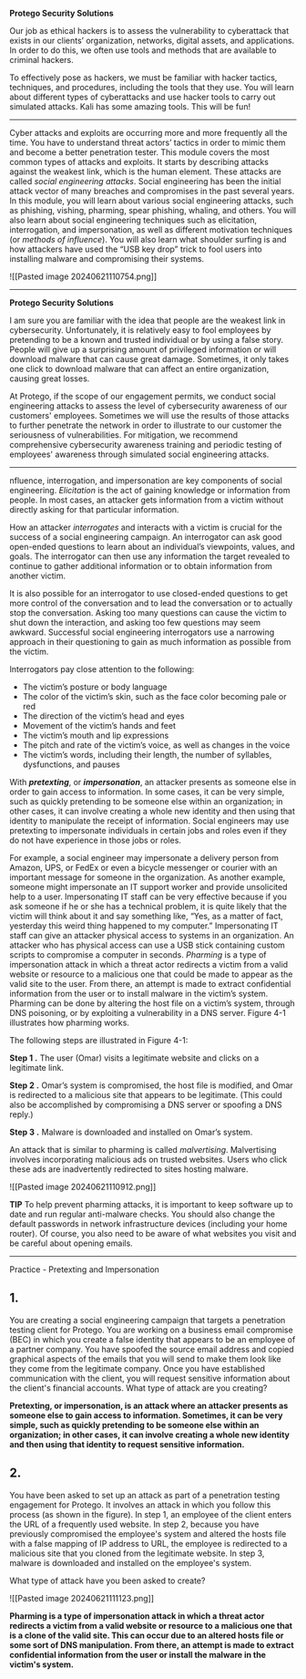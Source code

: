 **Protego Security Solutions**

Our job as ethical hackers is to assess the vulnerability to cyberattack that exists in our clients’ organization, networks, digital assets, and applications. In order to do this, we often use tools and methods that are available to criminal hackers.

To effectively pose as hackers, we must be familiar with hacker tactics, techniques, and procedures, including the tools that they use. You will learn about different types of cyberattacks and use hacker tools to carry out simulated attacks. Kali has some amazing tools. This will be fun!

---

Cyber attacks and exploits are occurring more and more frequently all the time. You have to understand threat actors’ tactics in order to mimic them and become a better penetration tester. This module covers the most common types of attacks and exploits. It starts by describing attacks against the weakest link, which is the human element. These attacks are called _social engineering attacks_. Social engineering has been the initial attack vector of many breaches and compromises in the past several years. In this module, you will learn about various social engineering attacks, such as phishing, vishing, pharming, spear phishing, whaling, and others. You will also learn about social engineering techniques such as elicitation, interrogation, and impersonation, as well as different motivation techniques (or _methods of influence_). You will also learn what shoulder surfing is and how attackers have used the “USB key drop” trick to fool users into installing malware and compromising their systems.

![[Pasted image 20240621110754.png]]

---

**Protego Security Solutions**

I am sure you are familiar with the idea that people are the weakest link in cybersecurity. Unfortunately, it is relatively easy to fool employees by pretending to be a known and trusted individual or by using a false story. People will give up a surprising amount of privileged information or will download malware that can cause great damage. Sometimes, it only takes one click to download malware that can affect an entire organization, causing great losses.

At Protego, if the scope of our engagement permits, we conduct social engineering attacks to assess the level of cybersecurity awareness of our customers' employees. Sometimes we will use the results of those attacks to further penetrate the network in order to illustrate to our customer the seriousness of vulnerabilities. For mitigation, we recommend comprehensive cybersecurity awareness training and periodic testing of employees' awareness through simulated social engineering attacks.

---

nfluence, interrogation, and impersonation are key components of social engineering. _Elicitation_ is the act of gaining knowledge or information from people. In most cases, an attacker gets information from a victim without directly asking for that particular information.

How an attacker _interrogates_ and interacts with a victim is crucial for the success of a social engineering campaign. An interrogator can ask good open-ended questions to learn about an individual’s viewpoints, values, and goals. The interrogator can then use any information the target revealed to continue to gather additional information or to obtain information from another victim.

It is also possible for an interrogator to use closed-ended questions to get more control of the conversation and to lead the conversation or to actually stop the conversation. Asking too many questions can cause the victim to shut down the interaction, and asking too few questions may seem awkward. Successful social engineering interrogators use a narrowing approach in their questioning to gain as much information as possible from the victim.

Interrogators pay close attention to the following:

- The victim’s posture or body language
- The color of the victim’s skin, such as the face color becoming pale or red
- The direction of the victim’s head and eyes
- Movement of the victim’s hands and feet
- The victim’s mouth and lip expressions
- The pitch and rate of the victim’s voice, as well as changes in the voice
- The victim’s words, including their length, the number of syllables, dysfunctions, and pauses

With **_pretexting_**, or **_impersonation_**, an attacker presents as someone else in order to gain access to information. In some cases, it can be very simple, such as quickly pretending to be someone else within an organization; in other cases, it can involve creating a whole new identity and then using that identity to manipulate the receipt of information. Social engineers may use pretexting to impersonate individuals in certain jobs and roles even if they do not have experience in those jobs or roles.

For example, a social engineer may impersonate a delivery person from Amazon, UPS, or FedEx or even a bicycle messenger or courier with an important message for someone in the organization. As another example, someone might impersonate an IT support worker and provide unsolicited help to a user. Impersonating IT staff can be very effective because if you ask someone if he or she has a technical problem, it is quite likely that the victim will think about it and say something like, “Yes, as a matter of fact, yesterday this weird thing happened to my computer.” Impersonating IT staff can give an attacker physical access to systems in an organization. An attacker who has physical access can use a USB stick containing custom scripts to compromise a computer in seconds. _Pharming_ is a type of impersonation attack in which a threat actor redirects a victim from a valid website or resource to a malicious one that could be made to appear as the valid site to the user. From there, an attempt is made to extract confidential information from the user or to install malware in the victim’s system. Pharming can be done by altering the host file on a victim’s system, through DNS poisoning, or by exploiting a vulnerability in a DNS server. Figure 4-1 illustrates how pharming works.

The following steps are illustrated in Figure 4-1:

**Step 1** **_._** The user (Omar) visits a legitimate website and clicks on a legitimate link.

**Step 2** **_._** Omar’s system is compromised, the host file is modified, and Omar is redirected to a malicious site that appears to be legitimate. (This could also be accomplished by compromising a DNS server or spoofing a DNS reply.)

**Step 3** **_._** Malware is downloaded and installed on Omar’s system.

An attack that is similar to pharming is called _malvertising_. Malvertising involves incorporating malicious ads on trusted websites. Users who click these ads are inadvertently redirected to sites hosting malware.

![[Pasted image 20240621110912.png]]

**TIP** To help prevent pharming attacks, it is important to keep software up to date and run regular anti-malware checks. You should also change the default passwords in network infrastructure devices (including your home router). Of course, you also need to be aware of what websites you visit and be careful about opening emails.

---

Practice - Pretexting and Impersonation

## 1.

You are creating a social engineering campaign that targets a penetration testing client for Protego. You are working on a business email compromise (BEC) in which you create a false identity that appears to be an employee of a partner company. You have spoofed the source email address and copied graphical aspects of the emails that you will send to make them look like they come from the legitimate company. Once you have established communication with the client, you will request sensitive information about the client's financial accounts. What type of attack are you creating?

**Pretexting, or impersonation, is an attack where an attacker presents as someone else to gain access to information. Sometimes, it can be very simple, such as quickly pretending to be someone else within an organization; in other cases, it can involve creating a whole new identity and then using that identity to request sensitive information.**

## 2.

You have been asked to set up an attack as part of a penetration testing engagement for Protego. It involves an attack in which you follow this process (as shown in the figure). In step 1, an employee of the client enters the URL of a frequently used website. In step 2, because you have previously compromised the employee's system and altered the hosts file with a false mapping of IP address to URL, the employee is redirected to a malicious site that you cloned from the legitimate website. In step 3, malware is downloaded and installed on the employee's system.

What type of attack have you been asked to create?

![[Pasted image 20240621111123.png]]

**Pharming is a type of impersonation attack in which a threat actor redirects a victim from a valid website or resource to a malicious one that is a clone of the valid site. This can occur due to an altered hosts file or some sort of DNS manipulation. From there, an attempt is made to extract confidential information from the user or install the malware in the victim's system.**

